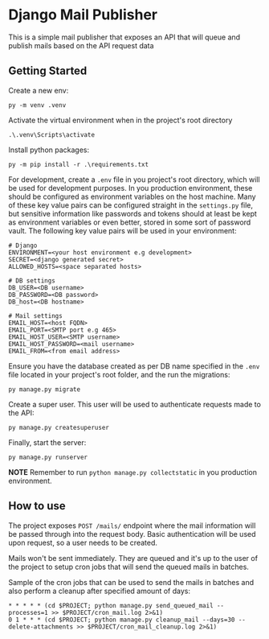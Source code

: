 # Django Mail Publisher

This is a simple mail publisher that exposes an API that will queue and publish mails based on the API request data

## Getting Started

Create a new env:
```
py -m venv .venv
```
Activate the virtual environment when in the project's root directory
```
.\.venv\Scripts\activate
```
Install python packages:
```
py -m pip install -r .\requirements.txt
```
For development, create a `.env` file in you project's root directory, which will be used for development purposes. In you production environment, these should be configured as environment variables on the host machine. Many of these key value pairs can be configured straight in the `settings.py` file, but sensitive information like passwords and tokens should at least be kept as environment variables or even better, stored in some sort of password vault. The following key value pairs will be used in your environment:
```
# Django
ENVIRONMENT=<your host environment e.g development>
SECRET=<django generated secret>
ALLOWED_HOSTS=<space separated hosts>

# DB settings
DB_USER=<DB username>
DB_PASSWORD=<DB password>
DB_host=<DB hostname>

# Mail settings
EMAIL_HOST=<host FQDN>
EMAIL_PORT=<SMTP port e.g 465>
EMAIL_HOST_USER=<SMTP username>
EMAIL_HOST_PASSWORD=<mail username>
EMAIL_FROM=<from email address>
```

Ensure you have the database created as per DB name specified in the `.env` file located in your project's root folder, and the run the migrations:

```console
py manage.py migrate
```

Create a super user. This user will be used to authenticate requests made to the API:

```console
py manage.py createsuperuser
```

Finally, start the server:

```console
py manage.py runserver
```

**NOTE**
Remember to run `python manage.py collectstatic` in you production environment.

## How to use

The project exposes `POST /mails/` endpoint where the mail information will be passed through into the request body. Basic authentication will be used upon request, so a user needs to be created.

Mails won't be sent immediately. They are queued and it's up to the user of the project to setup cron jobs that will send the queued mails in batches.

Sample of the cron jobs that can be used to send the mails in batches and also perform a cleanup after specified amount of days:

```console
* * * * * (cd $PROJECT; python manage.py send_queued_mail --processes=1 >> $PROJECT/cron_mail.log 2>&1)
0 1 * * * (cd $PROJECT; python manage.py cleanup_mail --days=30 --delete-attachments >> $PROJECT/cron_mail_cleanup.log 2>&1)
```
